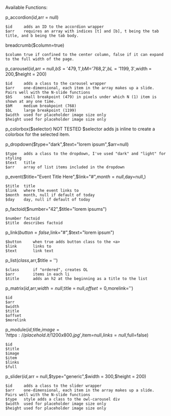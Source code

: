 Available Functions:


p_accordion($id,$arr = null)

	$id		adds an ID to the accordion wrapper
	$arr	requires an array with indices [t] and [b], t being the tab title, and b being the tab body.

breadcrumb($column=true)

	$column	true if confined to the center column, false if it can expand to the full width of the page.

p_carousel($id,$arr = null,$bS='479,1',$bM='768,2',$bL='1199,3',$width = 200,$height = 200)

	$id		adds a class to the carousel wrapper
	$arr	one-dimensional, each item in the array makes up a slide. Pairs well with the N-slide functions
	$bS		small breakpoint (479) in pixels under which N (1) item is shown at any one time.
	$bM		medium breakpoint (768)
	$bL		large breakpoint (1199)
	$width	used for placeholder image size only
	$height	used for placeholder image size only

p_colorbox($selector)
NOT TESTED
	$selector	adds js inline to create a colorbox for the selected item. 

p_dropdown($type="dark",$text="lorem ipsum",$arr=null)

	$type	adds a class to the dropdown, I've used "dark" and "light" for styling
	$text 	title
	$arr 	array of list items included in the dropdown

p_event($title="Event Title Here",$link="#",$month=null,$day=null,)

	$title 	title
	$link 	where the event links to
	$month	month, null if default of today
	$day	day, null if default of today

p_factoid($number="42",$title="lorem ipsums")

	$number	factoid
	$title 	describes factoid

p_link($button=false,$link="#",$text="lorem ipsum")

	$button 	when true adds button class to the <a>
	$link 		links to
	$text 		link text

p_list($class,$arr,$title = '')

	$class		if "ordered", creates OL
	$arr 		items in each li
	$title 		adds an h2 at the beginning as a title to the list

p_matrix($id,$arr,$width=null,$title = null,$offset=0,$morelink='')

	$id 		
	$arr 		
	$width 		
	$title 		
	$offset 	
	$morelink	

p_module($id,$title,$image='https://placehold.it/1200x800.jpg',$item=null,$links=null,$full=false)

	$id 		
	$title 		
	$image 		
	$item 		
	$links 		
	$full 		

p_slider($id,$arr = null,$type="generic",$width = 300,$height = 200)

	$id		adds a class to the slider wrapper
	$arr	one-dimensional, each item in the array makes up a slide. Pairs well with the N-slide functions
	$type 	style adds a class to the owl-carousel div
	$width	used for placeholder image size only
	$height	used for placeholder image size only